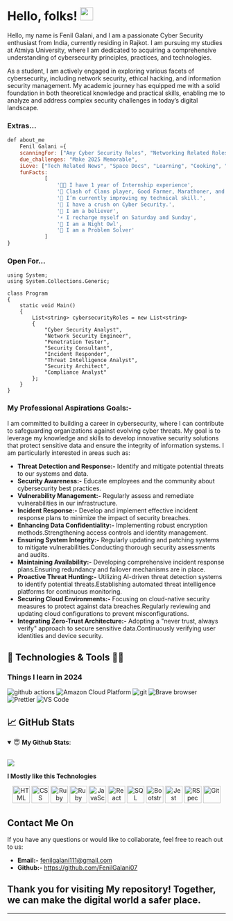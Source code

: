 # Hello, folks! <img src="https://raw.githubusercontent.com/MartinHeinz/MartinHeinz/master/wave.gif" width="30px">

Hello, my name is Fenil Galani, and I am a passionate Cyber Security enthusiast from India, currently residing in Rajkot. I am pursuing my studies at Atmiya University, where I am dedicated to acquiring a comprehensive understanding of cybersecurity principles, practices, and technologies.

As a student, I am actively engaged in exploring various facets of cybersecurity, including network security, ethical hacking, and information security management. My academic journey has equipped me with a solid foundation in both theoretical knowledge and practical skills, enabling me to analyze and address complex security challenges in today’s digital landscape.


### Extras...

```javascript
def about_me
    Fenil Galani ={
    scanningFor: ["Any Cyber Security Roles", "Networking Related Roles"],
    due_challenges: "Make 2025 Memorable",
    iLove: ["Tech Related News", "Space Docs", "Learning", "Cooking", "Cycling", "Hackathons", "Movies"],
    funFacts:
            [
                '👨‍💻 I have 1 year of Internship experience',
                '👯 Clash of Clans player, Good Farmer, Marathoner, and an adventurer',
                '🔭 I’m currently improving my technical skill.',
                '🌱 I have a crush on Cyber Security.',
                '🤝 I am a believer',
                '⚡ I recharge myself on Saturday and Sunday',
                '🌙 I am a Night Owl',
                '🧩 I am a Problem Solver'
            ]
} 
```
### Open For...

```Csharp
using System;
using System.Collections.Generic;

class Program
{
    static void Main()
    {
        List<string> cybersecurityRoles = new List<string>
        {
            "Cyber Security Analyst",
            "Network Security Engineer",
            "Penetration Tester",
            "Security Consultant",
            "Incident Responder",
            "Threat Intelligence Analyst",
            "Security Architect",
            "Compliance Analyst"
        };
    }
}
```

### My Professional Aspirations Goals:-

I am committed to building a career in cybersecurity, where I can contribute to safeguarding organizations against evolving cyber threats. My goal is to leverage my knowledge and skills to develop innovative security solutions that protect sensitive data and ensure the integrity of information systems. I am particularly interested in areas such as:

- **Threat Detection and Response:-** Identify and mitigate potential threats to our systems and data.
- **Security Awareness:-** Educate employees and the community about cybersecurity best practices.
- **Vulnerability Management:-** Regularly assess and remediate vulnerabilities in our infrastructure.
- **Incident Response:-** Develop and implement effective incident response plans to minimize the impact of security breaches.
- **Enhancing Data Confidentiality:-** Implementing robust encryption methods.Strengthening access controls and identity management.
- **Ensuring System Integrity:-** Regularly updating and patching systems to mitigate vulnerabilities.Conducting thorough security assessments and audits.
- **Maintaining Availability:-** Developing comprehensive incident response plans.Ensuring redundancy and failover mechanisms are in place.
- **Proactive Threat Hunting:-** Utilizing AI-driven threat detection systems to identify potential threats.Establishing automated threat intelligence platforms for continuous monitoring.
- **Securing Cloud Environments:-** Focusing on cloud-native security measures to protect against data breaches.Regularly reviewing and updating cloud configurations to prevent misconfigurations.
- **Integrating Zero-Trust Architecture:-** Adopting a "never trust, always verify" approach to secure sensitive data.Continuously verifying user identities and device security.

## 🔧 Technologies & Tools 🧑‍💻

<h3>Things I learn in 2024</h3>
<p>
 
<img alt="github actions" src="https://img.shields.io/badge/-Github_Actions-2088FF?style=flat-square&logo=github-actions&logoColor=white" />
 <img alt="Amazon Cloud Platform" src="https://img.shields.io/badge/-Amazon_Cloud_Platform-1a73e8?style=flat-square&logo=google-cloud&logoColor=white" />
  <img alt="git" src="https://img.shields.io/badge/-Git-F05032?style=flat-square&logo=git&logoColor=white" />
  <img alt="Brave browser" src="https://img.shields.io/badge/-Brave_Browser-FB542B?style=flat-square&logo=brave&logoColor=white" />
  <img alt="Prettier" src="https://img.shields.io/badge/-Prettier-F7B93E?style=flat-square&logo=prettier&logoColor=white" />
  <img alt="VS Code" src="https://img.shields.io/badge/-VS Code -F7B93E?style=flat-square&logo=VS Code&logoColor=white" />

## &#x1f4c8; GitHub Stats

<details open>
 <summary> 😇 <b>My Github Stats</b>: </summary>

<br>

<p align = "left">
  <img src = "https://github-readme-stats.vercel.app/api?username=fenilgalani07&show_icons=true&theme=tokyonight&line_height=27">
 
</p>

</details>


**I Mostly like this Technologies**

<p align="center">
  <span align="center" class="d-flex">
    <img title="HTML" alt="HTML" height=40 src="https://www.w3.org/html/logo/downloads/HTML5_Badge_256.png">
    <img title="CSS" alt="CSS" height=40
      src="https://www.kindpng.com/picc/m/464-4640184_css3-png-download-css-icon-transparent-png.png">
    <img title="Ruby" alt="Ruby" height=40 src="https://blog.mwpreston.net/wp-content/uploads/2018/09/ruby-logo.png">
    <img title="Ruby On Rails" alt="Ruby On Rails" height=40 src="https://guides.rubyonrails.org/images/favicon.ico">
    <img title="JavaScript" alt="JavaScript" height=40
      src="https://upload.wikimedia.org/wikipedia/commons/thumb/9/99/Unofficial_JavaScript_logo_2.svg/600px-Unofficial_JavaScript_logo_2.svg.png">
    <img title="React" alt="React" height=40 src="https://cdn.worldvectorlogo.com/logos/react-1.svg">
    <img title="SQL" alt="SQL" height=40
      src="https://e7.pngegg.com/pngimages/614/744/png-clipart-mysql-database-mariadb-dolphin-marine-mammal-animals.png">
    <img title="Bootstrap" alt="Bootstrap" height=40
      src="https://upload.wikimedia.org/wikipedia/commons/thumb/b/b2/Bootstrap_logo.svg/480px-Bootstrap_logo.svg.png">
    <img title="Jest" alt="Jest" height=40 src="https://jestjs.io/img/jest-card-run.svg">
    <img title="RSpec" alt="RSpec" height=40 src="https://seeklogo.com/images/R/rspec-logo-DA1EE19A18-seeklogo.com.png">
    <img title="Git" alt="Git" height=40 src="https://git-scm.com/images/logos/downloads/Git-Icon-1788C.png">
  </span>
</p>


## Contact Me On

If you have any questions or would like to collaborate, feel free to reach out to us:

- **Email:-** fenilgalani111@gmail.com
- **Github:-** https://github.com/FenilGalani07

## Thank you for visiting My repository! Together, we can make the digital world a safer place.

---


<!-- Resources -->
<!-- Icons: https://simpleicons.org/ -->
<!-- GitHub Stats: https://github.com/anuraghazra/github-readme-stats -->
<!-- Emojis: https://emojipedia.org/emoji/ -->
<!-- HTML Emojis: https://www.fileformat.info/index.htm -->
<!-- Shields: https://shields.io/ -->
<!-- Awesome GitHub Profile README: https://github.com/abhisheknaiidu/awesome-github-profile-readme -->
